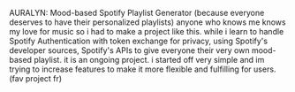 AURALYN: Mood-based Spotify Playlist Generator (because everyone deserves to have their personalized playlists)
anyone who knows me knows my love for music so i had to make a project like this. 
while i learn to handle Spotify Authentication with token exchange for privacy, using Spotify's developer sources, Spotify's APIs to give everyone their very own mood-based playlist. it is an ongoing project. i started off very simple and im trying to increase features to make it more flexible and fulfilling for users. 
(fav project fr)
